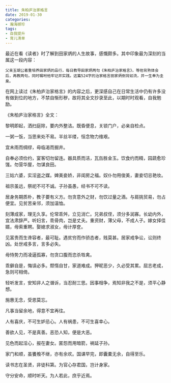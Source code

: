 ```yaml
---
title: 朱柏庐治家格言
date: 2019-01-30
categories:
- 瀚海撷珍
tags:
- 自我提升
- 育儿清单
---
```


最近在看《读者》时了解到田家炳的人生故事，感慨颇多。其中印象最为深刻的当属这一段内容：

	父亲玉瑚公着重培养田家炳的品行，每日教导田家炳两句《朱柏庐治家格言》，等他背熟体会后，再教两句，同时嘱咐他牢记并实践。这篇524字的治家格言田家炳倒背如流，并一生奉为圭臬。

在网上读过《朱柏庐治家格言》的内容之后，更深感自己在日常生活中仍有许多没有做到位的地方，不禁自惭形秽，故将其全文抄录至此，以期时时观看，自我勉励。

《朱柏庐治家格言》全文：

黎明即起，洒扫庭除，要内外整洁。既昏便息，关锁门户，必亲自检点。

一粥一饭，当思来处不易。半丝半缕，恒念物力维艰。

宜未雨而绸缪，毋临渴而掘井。

自奉必须俭约，宴客切勿留连。器具质而洁，瓦缶胜金玉。饮食约而精，园蔬愈珍馐。勿营华屋，勿谋良田。

三姑六婆，实淫盗之媒。婢美妾娇，非闺房之福。奴仆勿用俊美，妻妾切忌艳妆。

祖宗虽远，祭祀不可不诚。子孙虽愚，经书不可不读。

居身务期质朴，教子要有义方。勿贪意外之财，勿饮过量之酒。与肩挑贸易，勿占便宜。见贫苦亲邻，须加温恤。

刻薄成家，理无久享。伦常乖舛，立见消亡。兄弟叔侄，须分多润寡。长幼内外，宜法肃辞严。听妇言，乖骨肉，岂是丈夫。重资财，薄父母，不成人子。嫁女择佳婿，毋索重聘。娶媳求淑女，毋计厚奁。

见富贵而生谗容者，最可耻。遇贫穷而作骄态者，贱莫甚。居家戒争讼，讼则终凶。处世戒多言，言多必失。

毋恃势力而凌逼孤寡，勿贪口腹而恣杀牲禽。

乖僻自是，悔误必多。颓惰自甘，家道难成。狎昵恶少，久必受其累。屈志老成，急则可相倚。

轻听发言，安知非人之谮诉，当忍耐三思。因事相争，焉知非我之不是，须平心静想。

施惠无念，受恩莫忘。

凡事当留余地，得意不宜再往。

人有喜庆，不可生妒忌心。人有祸患，不可生喜幸心。

善欲人见，不是真善。恶恐人知，便是大恶。

见色而起淫心，报在妻女。匿怨而用暗箭，祸延子孙。

家门和顺，虽饔飧不继，亦有余欢。国课早完，即囊橐无余，自得至乐。

读书志在圣贤，非徒科第。为官心存君国，岂计身家。

守分安命，顺时听天。为人若此，庶乎近焉。

